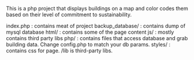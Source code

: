 This is a php project that displays buildings on a map and color codes them based on their level of commitment to sustainability.

index.php : contains meat of project
backup_database/ : contains dump of mysql database
html/ : contains some of the page content
js/ : mostly contains third party libs
php/ : contains files that access database and grab building data.  Change config.php to match your db params.
styles/ : contains css for page.  /lib is third-party libs. 